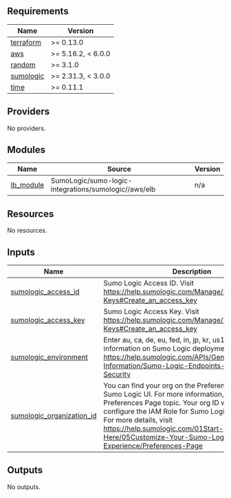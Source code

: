 ## Requirements

| Name | Version |
|------|---------|
| <a name="requirement_terraform"></a> [terraform](#requirement\_terraform) | >= 0.13.0 |
| <a name="requirement_aws"></a> [aws](#requirement\_aws) | >= 5.16.2, < 6.0.0 |
| <a name="requirement_random"></a> [random](#requirement\_random) | >= 3.1.0 |
| <a name="requirement_sumologic"></a> [sumologic](#requirement\_sumologic) | >= 2.31.3, < 3.0.0 |
| <a name="requirement_time"></a> [time](#requirement\_time) | >= 0.11.1 |

## Providers

No providers.

## Modules

| Name | Source | Version |
|------|--------|---------|
| <a name="module_lb_module"></a> [lb\_module](#module\_lb\_module) | SumoLogic/sumo-logic-integrations/sumologic//aws/elb | n/a |

## Resources

No resources.

## Inputs

| Name | Description                                                                                                                                                                                                                                                                                                                                      | Type | Default | Required |
|------|--------------------------------------------------------------------------------------------------------------------------------------------------------------------------------------------------------------------------------------------------------------------------------------------------------------------------------------------------|------|---------|:--------:|
| <a name="input_sumologic_access_id"></a> [sumologic\_access\_id](#input\_sumologic\_access\_id) | Sumo Logic Access ID. Visit https://help.sumologic.com/Manage/Security/Access-Keys#Create_an_access_key                                                                                                                                                                                                                                          | `string` | n/a | yes |
| <a name="input_sumologic_access_key"></a> [sumologic\_access\_key](#input\_sumologic\_access\_key) | Sumo Logic Access Key. Visit https://help.sumologic.com/Manage/Security/Access-Keys#Create_an_access_key                                                                                                                                                                                                                                         | `string` | n/a | yes |
| <a name="input_sumologic_environment"></a> [sumologic\_environment](#input\_sumologic\_environment) | Enter au, ca, de, eu, fed, in, jp, kr, us1 or us2. For more information on Sumo Logic deployments visit https://help.sumologic.com/APIs/General-API-Information/Sumo-Logic-Endpoints-and-Firewall-Security                                                                                                                                                | `string` | n/a | yes |
| <a name="input_sumologic_organization_id"></a> [sumologic\_organization\_id](#input\_sumologic\_organization\_id) | You can find your org on the Preferences page in the Sumo Logic UI. For more information, see the Preferences Page topic. Your org ID will be used to configure the IAM Role for Sumo Logic AWS Sources."<br>            For more details, visit https://help.sumologic.com/01Start-Here/05Customize-Your-Sumo-Logic-Experience/Preferences-Page | `string` | n/a | yes |

## Outputs

No outputs.
